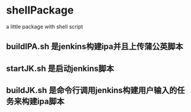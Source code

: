 # shellPackage
a little package with shell script

## buildIPA.sh 是jenkins构建ipa并且上传蒲公英脚本

## startJK.sh 是启动jenkins脚本

## buildJK.sh 是命令行调用jenkins构建用户输入的任务来构建ipa脚本

